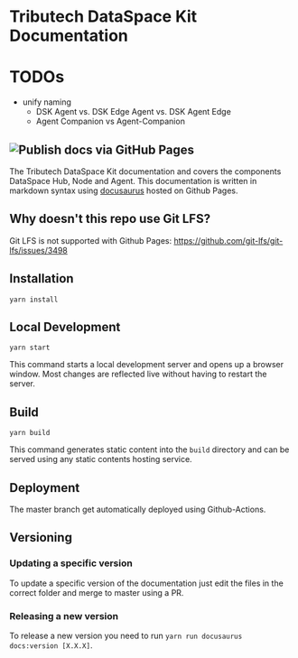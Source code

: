 # Tributech DataSpace Kit Documentation

# TODOs
* unify naming
  * DSK Agent vs. DSK Edge Agent vs. DSK Agent Edge
  * Agent Companion vs Agent-Companion

## ![Publish docs via GitHub Pages](https://github.com/tributech-solutions/tributech-DSK-docs/workflows/Publish%20docs%20via%20GitHub%20Pages/badge.svg?branch=master)

The Tributech DataSpace Kit documentation and covers the components DataSpace Hub, Node and Agent.
This documentation is written in markdown syntax using [docusaurus](https://docusaurus.io/docs/) hosted on Github Pages.

## Why doesn't this repo use Git LFS?

Git LFS is not supported with Github Pages: https://github.com/git-lfs/git-lfs/issues/3498

## Installation

```console
yarn install
```

## Local Development

```console
yarn start
```

This command starts a local development server and opens up a browser window. Most changes are reflected live without having to restart the server.

## Build

```console
yarn build
```

This command generates static content into the `build` directory and can be served using any static contents hosting service.

## Deployment

The master branch get automatically deployed using Github-Actions.

## Versioning

### Updating a specific version

To update a specific version of the documentation just edit the files in the correct folder and merge to master using a PR.

### Releasing a new version

To release a new version you need to run `yarn run docusaurus docs:version [X.X.X]`.
